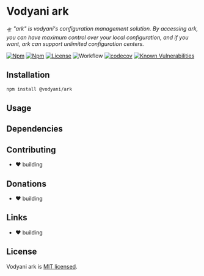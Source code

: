 # Vodyani ark

*🛸  "ark" is vodyani's configuration management solution. By accessing ark, you can have maximum control over your local configuration, and if you want, ark can support unlimited configuration centers.*

[![Npm](https://img.shields.io/npm/v/@vodyani/ark)](https://www.npmjs.com/package/@vodyani/ark)
[![Npm](https://img.shields.io/npm/dm/@vodyani/ark)](https://www.npmjs.com/package/@vodyani/ark)
[![License](https://img.shields.io/github/license/vodyani/ark)](LICENSE)
![Workflow](https://github.com/vodyani/ark/actions/workflows/release.yml/badge.svg)
[![codecov](https://codecov.io/gh/vodyani/ark/branch/main/graph/badge.svg?token=YHBHSZH5PB)](https://codecov.io/gh/vodyani/ark)
[![Known Vulnerabilities](https://snyk.io/test/github/vodyani/ark/badge.svg?targetFile=package.json)](https://snyk.io/test/github/vodyani/ark?targetFile=package.json)

## Installation

```sh
npm install @vodyani/ark
```

## Usage

## Dependencies

## Contributing

- ❤ building

## **Donations**

- ❤ building

## Links

- ❤ building

## License

Vodyani ark is [MIT licensed](LICENSE).
